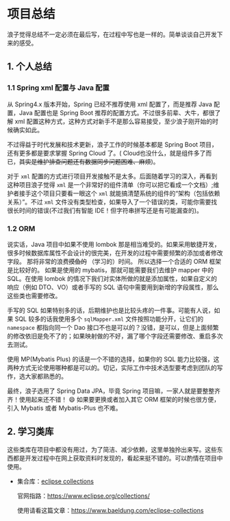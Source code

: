 # 项目总结

浪子觉得总结不一定必须在最后写，在过程中写也是一样的。简单谈谈自己开发下来的感受。

## 1. 个人总结

### 1.1 Spring xml 配置与 Java 配置

从 Spring4.x 版本开始，Spring 已经不推荐使用 xml 配置了，而是推荐 Java 配置，Java 配置也是 Spring Boot
推荐的配置方式。不过很多前辈、大牛，都很了解 xml 配置这种方式，这种方式对新手不是那么容易接受，至少浪子刚开始的时候确实如此。

不过得益于时代发展和技术更新，浪子工作的时候基本都是 Spring Boot 项目，还有更多都是要求掌握 Spring Cloud 了。(
Cloud也没什么，就是组件多了而已，~~其实是维护排查问题还有数据同步问题困难、麻烦~~)。

对于 `xml` 配置的方式进行项目开发接触不是太多。后面随着学习的深入，再看到这种项目浪子觉得 `xml`
是一个非常好的组件清单（你可以把它看成一个文档）;维护者接手这个项目只要看一眼这个 `xml`
就能搞清楚系统的组件的“架构（包括依赖关系）”。不过 `xml`
文件没有类型检查，如果导入了一个错误的类，可能你需要找很长时间的错误(不过我们有智能 IDE！但字符串拼写还是有可能漏查的)。

### 1.2 ORM

说实话，Java 项目中如果不使用 lombok 那是相当难受的。如果采用敏捷开发，很多时候数据库属性不会设计的很完美，在开发的过程中需要频繁的添加或者修改字段。
那将非常的浪费~~摸鱼的~~ （学习的）时间。
所以选择一个合适的 ORM 框架是比较好的。
如果是使用的 mybatis，那就可能需要我们去维护 mapper 中的 SQL。在使用 lombok 的情况下我们对实体所做的就是添加属性，如果自定义的响应（例如
DTO、VO）或者手写的 SQL 语句中需要用到新增的字段属性，那么这些类也需要修改。

手写的 SQL 如果特别多的话，后期维护也是比较头疼的一件事。可能有人说，如果 SQL 较多的话我使用多个 `sqlMapper.xml`
文件按照功能分开，让它们的 `namespace` 都指向同一个 Dao 接口不也是可以的？没错，是可以，但是上面频繁的修改依旧是免不了的；如果映射做的不好，漏了哪个字段还需要修改、重启多次去测试。

使用 MP(Mybatis Plus) 的话是一个不错的选择，如果你的 SQL 能力比较强，这两种方式无论使用哪种都是可以的。切记，实际工作中技术选型要考虑到团队的写作，选大家都熟悉的。

最终，浪子选用了 Spring Data JPA，毕竟 Spring 项目嘛，一家人就是要整整齐齐！使用起来还不错！ :smile: 如果要更换或者加入其它
ORM
框架的时候也很方便，引入 Mybatis 或者 Mybatis-Plus 也不难。

## 2. 学习类库

这些类库在项目中都没有用过，为了简洁、减少依赖，这里单独拎出来写。这些东西都是开发过程中在网上获取资料时发现的，看起来挺不错的。可以酌情在项目中使用。

- 集合库：[eclipse collections](https://www.eclipse.org/collections/)

  官网指路：https://www.eclipse.org/collections/

  使用请看这篇文章：https://www.baeldung.com/eclipse-collections
